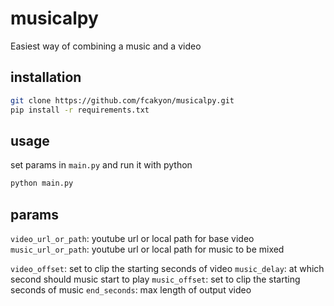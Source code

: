 # musicalpy
Easiest way of combining a music and a video

## installation

```bash
git clone https://github.com/fcakyon/musicalpy.git
pip install -r requirements.txt
```

## usage

set params in `main.py` and run it with python

```bash
python main.py
```

## params

`video_url_or_path`: youtube url or local path for base video
`music_url_or_path`: youtube url or local path for music to be mixed

`video_offset`: set to clip the starting seconds of video
`music_delay`: at which second should music start to play
`music_offset`: set to clip the starting seconds of music
`end_seconds`: max length of output video